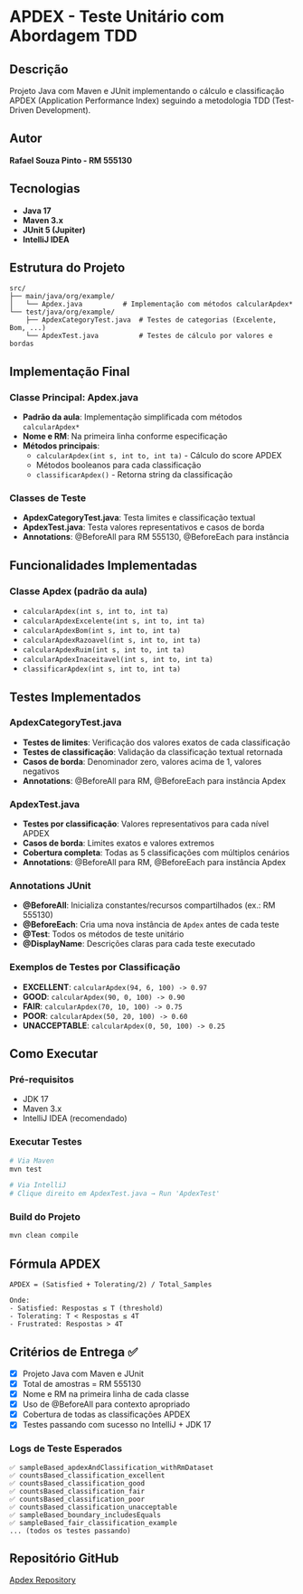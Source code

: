 # APDEX - Teste Unitário com Abordagem TDD

## Descrição

Projeto Java com Maven e JUnit implementando o cálculo e classificação APDEX (Application Performance Index) seguindo a metodologia TDD (Test-Driven Development).

## Autor

**Rafael Souza Pinto - RM 555130**

## Tecnologias

- **Java 17**
- **Maven 3.x**
- **JUnit 5 (Jupiter)**
- **IntelliJ IDEA**

## Estrutura do Projeto

```
src/
├── main/java/org/example/
│   └── Apdex.java          # Implementação com métodos calcularApdex*
└── test/java/org/example/
    ├── ApdexCategoryTest.java  # Testes de categorias (Excelente, Bom, ...)
    └── ApdexTest.java          # Testes de cálculo por valores e bordas
```

## Implementação Final

### Classe Principal: Apdex.java

- **Padrão da aula**: Implementação simplificada com métodos `calcularApdex*`
- **Nome e RM**: Na primeira linha conforme especificação
- **Métodos principais**:
  - `calcularApdex(int s, int to, int ta)` - Cálculo do score APDEX
  - Métodos booleanos para cada classificação
  - `classificarApdex()` - Retorna string da classificação

### Classes de Teste

- **ApdexCategoryTest.java**: Testa limites e classificação textual
- **ApdexTest.java**: Testa valores representativos e casos de borda
- **Annotations**: @BeforeAll para RM 555130, @BeforeEach para instância

## Funcionalidades Implementadas

### Classe Apdex (padrão da aula)

- `calcularApdex(int s, int to, int ta)`
- `calcularApdexExcelente(int s, int to, int ta)`
- `calcularApdexBom(int s, int to, int ta)`
- `calcularApdexRazoavel(int s, int to, int ta)`
- `calcularApdexRuim(int s, int to, int ta)`
- `calcularApdexInaceitavel(int s, int to, int ta)`
- `classificarApdex(int s, int to, int ta)`

## Testes Implementados

### ApdexCategoryTest.java

- **Testes de limites**: Verificação dos valores exatos de cada classificação
- **Testes de classificação**: Validação da classificação textual retornada
- **Casos de borda**: Denominador zero, valores acima de 1, valores negativos
- **Annotations**: @BeforeAll para RM, @BeforeEach para instância Apdex

### ApdexTest.java

- **Testes por classificação**: Valores representativos para cada nível APDEX
- **Casos de borda**: Limites exatos e valores extremos
- **Cobertura completa**: Todas as 5 classificações com múltiplos cenários
- **Annotations**: @BeforeAll para RM, @BeforeEach para instância Apdex

### Annotations JUnit

- **@BeforeAll**: Inicializa constantes/recursos compartilhados (ex.: RM 555130)
- **@BeforeEach**: Cria uma nova instância de `Apdex` antes de cada teste
- **@Test**: Todos os métodos de teste unitário
- **@DisplayName**: Descrições claras para cada teste executado

### Exemplos de Testes por Classificação

- **EXCELLENT**: `calcularApdex(94, 6, 100) -> 0.97`
- **GOOD**: `calcularApdex(90, 0, 100) -> 0.90`
- **FAIR**: `calcularApdex(70, 10, 100) -> 0.75`
- **POOR**: `calcularApdex(50, 20, 100) -> 0.60`
- **UNACCEPTABLE**: `calcularApdex(0, 50, 100) -> 0.25`

## Como Executar

### Pré-requisitos

- JDK 17
- Maven 3.x
- IntelliJ IDEA (recomendado)

### Executar Testes

```bash
# Via Maven
mvn test

# Via IntelliJ
# Clique direito em ApdexTest.java → Run 'ApdexTest'
```

### Build do Projeto

```bash
mvn clean compile
```

## Fórmula APDEX

```
APDEX = (Satisfied + Tolerating/2) / Total_Samples

Onde:
- Satisfied: Respostas ≤ T (threshold)
- Tolerating: T < Respostas ≤ 4T
- Frustrated: Respostas > 4T
```

## Critérios de Entrega ✅

- [x] Projeto Java com Maven e JUnit
- [x] Total de amostras = RM 555130
- [x] Nome e RM na primeira linha de cada classe
- [x] Uso de @BeforeAll para contexto apropriado
- [x] Cobertura de todas as classificações APDEX
- [x] Testes passando com sucesso no IntelliJ + JDK 17

### Logs de Teste Esperados

```
✅ sampleBased_apdexAndClassification_withRmDataset
✅ countsBased_classification_excellent
✅ countsBased_classification_good
✅ countsBased_classification_fair
✅ countsBased_classification_poor
✅ countsBased_classification_unacceptable
✅ sampleBased_boundary_includesEquals
✅ sampleBased_fair_classification_example
... (todos os testes passando)
```

## Repositório GitHub

[Apdex Repository](https://github.com/RafaellSouzaPinto/Apdex.git)

